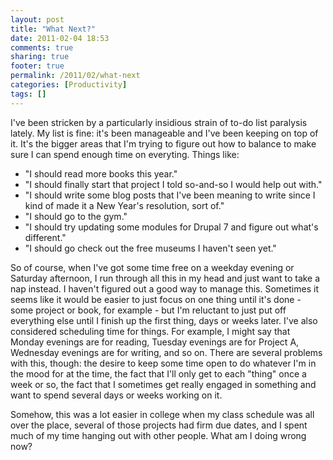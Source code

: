 ```yaml
---
layout: post
title: "What Next?"
date: 2011-02-04 18:53
comments: true
sharing: true
footer: true
permalink: /2011/02/what-next
categories: [Productivity]
tags: []
---
```

I've been stricken by a particularly insidious strain of to-do list paralysis lately. My list is fine: it's been manageable and I've been keeping on top of it. It's the bigger areas that I'm trying to figure out how to balance to make sure I can spend enough time on everyting. Things like:

* "I should read more books this year."
* "I should finally start that project I told so-and-so I would help out with."
* "I should write some blog posts that I've been meaning to write since I kind of made it a New Year's resolution, sort of."
* "I should go to the gym."
* "I should try updating some modules for Drupal 7 and figure out what's different."
* "I should go check out the free museums I haven't seen yet."

So of course, when I've got some time free on a weekday evening or Saturday afternoon, I run through all this in my head and just want to take a nap instead. I haven't figured out a good way to manage this. Sometimes it seems like it would be easier to just focus on one thing until it's done - some project or book, for example - but I'm reluctant to just put off everything else until I finish up the first thing, days or weeks later. I've also considered scheduling time for things. For example, I might say that Monday evenings are for reading, Tuesday evenings are for Project A, Wednesday evenings are for writing, and so on. There are several problems with this, though: the desire to keep some time open to do whatever I'm in the mood for at the time, the fact that I'll only get to each "thing" once a week or so, the fact that I sometimes get really engaged in something and want to spend several days or weeks working on it.

Somehow, this was a lot easier in college when my class schedule was all over the place, several of those projects had firm due dates, and I spent much of my time hanging out with other people. What am I doing wrong now?
